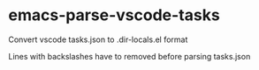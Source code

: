 # emacs-parse-vscode-tasks
Convert vscode tasks.json to .dir-locals.el format

Lines with backslashes have to removed before parsing tasks.json
